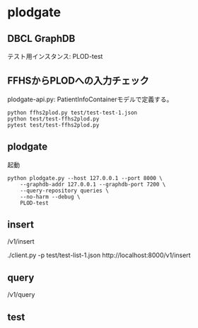 plodgate
========

## DBCL GraphDB

テスト用インスタンス: PLOD-test

## FFHSからPLODへの入力チェック

plodgate-api.py: PatientInfoContainerモデルで定義する。

```
python ffhs2plod.py test/test-test-1.json
python test/test-ffhs2plod.py
pytest test/test-ffhs2plod.py
```

## plodgate

起動

```
python plodgate.py --host 127.0.0.1 --port 8000 \
    --graphdb-addr 127.0.0.1 --graphdb-port 7200 \
    --query-repository queries \
    --no-harm --debug \
    PLOD-test
```

## insert

/v1/insert

./client.py -p test/test-list-1.json http://localhost:8000/v1/insert

## query

/v1/query

## test



